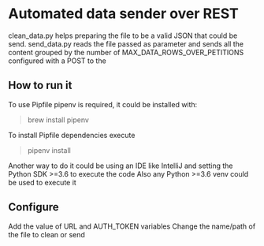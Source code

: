 # Automated data sender over REST

clean_data.py helps preparing the file to be a valid JSON that could be send.
send_data.py reads the file passed as parameter and sends all the content grouped by the number of MAX_DATA_ROWS_OVER_PETITIONS configured with a POST to the 

## How to run it

To use Pipfile pipenv is required, it could be installed with:
> brew install pipenv

To install Pipfile dependencies execute
> pipenv install

Another way to do it could be using an IDE like IntelliJ and setting the Python SDK >=3.6 to execute the code
Also any Python >=3.6 venv could be used to execute it 

## Configure

Add the value of URL and AUTH_TOKEN variables
Change the name/path of the file to clean or send
